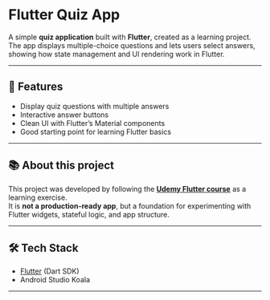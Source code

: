 # Flutter Quiz App

A simple **quiz application** built with **Flutter**, created as a learning project.  
The app displays multiple-choice questions and lets users select answers, showing how state management and UI rendering work in Flutter.

---

## 🚀 Features
- Display quiz questions with multiple answers  
- Interactive answer buttons  
- Clean UI with Flutter’s Material components  
- Good starting point for learning Flutter basics  

---

## 📚 About this project
This project was developed by following the **[Udemy Flutter course](https://www.udemy.com/)** as a learning exercise.  
It is **not a production-ready app**, but a foundation for experimenting with Flutter widgets, stateful logic, and app structure.

---

## 🛠️ Tech Stack
- [Flutter](https://flutter.dev/) (Dart SDK)  
- Android Studio Koala  

---


